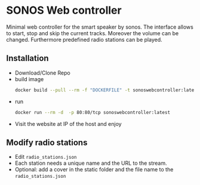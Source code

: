 # SONOS Web controller

Minimal web controller for the smart speaker by sonos. The interface allows to start, stop and skip the current tracks. Moreover the volume can be changed. Furthermore predefined radio stations can be played. 


## Installation
- Download/Clone Repo
- build image 
  ```bash
  docker build --pull --rm -f "DOCKERFILE" -t sonoswebcontroller:latest "."
  ```
- run 
  ```bash
  docker run --rm -d  -p 80:80/tcp sonoswebcontroller:latest
  ```
- Visit the website at IP of the host and enjoy 


## Modify radio stations
- Edit `radio_stations.json`
- Each station needs a unique name and the URL to the stream. 
- Optional: add a cover in the static folder and the file name to the `radio_stations.json`

